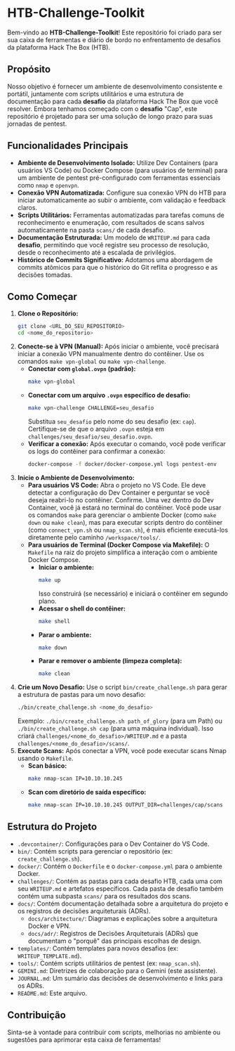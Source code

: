 # HTB-Challenge-Toolkit

Bem-vindo ao **HTB-Challenge-Toolkit**! Este repositório foi criado para ser sua caixa de ferramentas e diário de bordo no enfrentamento de desafios da plataforma Hack The Box (HTB).

## Propósito

Nosso objetivo é fornecer um ambiente de desenvolvimento consistente e portátil, juntamente com scripts utilitários e uma estrutura de documentação para cada **desafio** da plataforma Hack The Box que você resolver. Embora tenhamos começado com o **desafio** "Cap", este repositório é projetado para ser uma solução de longo prazo para suas jornadas de pentest.

## Funcionalidades Principais

- **Ambiente de Desenvolvimento Isolado:** Utilize Dev Containers (para usuários VS Code) ou Docker Compose (para usuários de terminal) para um ambiente de pentest pré-configurado com ferramentas essenciais como `nmap` e `openvpn`.
- **Conexão VPN Automatizada:** Configure sua conexão VPN do HTB para iniciar automaticamente ao subir o ambiente, com validação e feedback claros.
- **Scripts Utilitários:** Ferramentas automatizadas para tarefas comuns de reconhecimento e enumeração, com resultados de scans salvos automaticamente na pasta `scans/` de cada desafio.
- **Documentação Estruturada:** Um modelo de `WRITEUP.md` para cada **desafio**, permitindo que você registre seu processo de resolução, desde o reconhecimento até a escalada de privilégios.
- **Histórico de Commits Significativo:** Adotamos uma abordagem de commits atômicos para que o histórico do Git reflita o progresso e as decisões tomadas.

## Como Começar

1.  **Clone o Repositório:**
    ```bash
    git clone <URL_DO_SEU_REPOSITORIO>
    cd <nome_do_repositorio>
    ```
2.  **Conecte-se à VPN (Manual):**
    Após iniciar o ambiente, você precisará iniciar a conexão VPN manualmente dentro do contêiner. Use os comandos `make vpn-global` ou `make vpn-challenge`.
    -   **Conectar com `global.ovpn` (padrão):**
        ```bash
        make vpn-global
        ```
    -   **Conectar com um arquivo `.ovpn` específico de desafio:**
        ```bash
        make vpn-challenge CHALLENGE=seu_desafio
        ```
        Substitua `seu_desafio` pelo nome do seu desafio (ex: `cap`). Certifique-se de que o arquivo `.ovpn` esteja em `challenges/seu_desafio/seu_desafio.ovpn`.
    -   **Verificar a conexão:** Após executar o comando, você pode verificar os logs do contêiner para confirmar a conexão:
        ```bash
        docker-compose -f docker/docker-compose.yml logs pentest-env
        ```
3.  **Inicie o Ambiente de Desenvolvimento:**
    - **Para usuários VS Code:** Abra o projeto no VS Code. Ele deve detectar a configuração do Dev Container e perguntar se você deseja reabri-lo no contêiner. Confirme. Uma vez dentro do Dev Container, você já estará no terminal do contêiner. Você pode usar os comandos `make` para gerenciar o ambiente Docker (como `make down` ou `make clean`), mas para executar scripts dentro do contêiner (como `connect_vpn.sh` ou `nmap_scan.sh`), é mais eficiente executá-los diretamente pelo caminho `/workspace/tools/`.
    - **Para usuários de Terminal (Docker Compose via Makefile):**
        O `Makefile` na raiz do projeto simplifica a interação com o ambiente Docker Compose.
        - **Iniciar o ambiente:**
            ```bash
            make up
            ```
            Isso construirá (se necessário) e iniciará o contêiner em segundo plano.
        - **Acessar o shell do contêiner:**
            ```bash
            make shell
            ```
        - **Parar o ambiente:**
            ```bash
            make down
            ```
        - **Parar e remover o ambiente (limpeza completa):**
            ```bash
            make clean
            ```
4.  **Crie um Novo Desafio:**
    Use o script `bin/create_challenge.sh` para gerar a estrutura de pastas para um novo desafio:
    ```bash
    ./bin/create_challenge.sh <nome_do_desafio>
    ```
    Exemplo: `./bin/create_challenge.sh path_of_glory` (para um Path) ou `./bin/create_challenge.sh cap` (para uma máquina individual).
    Isso criará `challenges/<nome_do_desafio>/WRITEUP.md` e a pasta `challenges/<nome_do_desafio>/scans/`.
5.  **Execute Scans:**
    Após conectar a VPN, você pode executar scans Nmap usando o `Makefile`.
    -   **Scan básico:**
        ```bash
        make nmap-scan IP=10.10.10.245
        ```
    -   **Scan com diretório de saída específico:**
        ```bash
        make nmap-scan IP=10.10.10.245 OUTPUT_DIR=challenges/cap/scans
        ```

## Estrutura do Projeto

- `.devcontainer/`: Configurações para o Dev Container do VS Code.
- `bin/`: Contém scripts para gerenciar o repositório (ex: `create_challenge.sh`).
- `docker/`: Contém o `Dockerfile` e o `docker-compose.yml` para o ambiente Docker.
- `challenges/`: Contém as pastas para cada desafio HTB, cada uma com seu `WRITEUP.md` e artefatos específicos. Cada pasta de desafio também contém uma subpasta `scans/` para os resultados dos scans.
- `docs/`: Contém documentação detalhada sobre a arquitetura do projeto e os registros de decisões arquiteturais (ADRs).
    - `docs/architecture/`: Diagramas e explicações sobre a arquitetura Docker e VPN.
    - `docs/adr/`: Registros de Decisões Arquiteturais (ADRs) que documentam o "porquê" das principais escolhas de design.
- `templates/`: Contém templates para novos desafios (ex: `WRITEUP_TEMPLATE.md`).
- `tools/`: Contém scripts utilitários de pentest (ex: `nmap_scan.sh`).
- `GEMINI.md`: Diretrizes de colaboração para o Gemini (este assistente).
- `JOURNAL.md`: Um sumário das decisões de desenvolvimento e links para os ADRs.
- `README.md`: Este arquivo.

## Contribuição

Sinta-se à vontade para contribuir com scripts, melhorias no ambiente ou sugestões para aprimorar esta caixa de ferramentas!